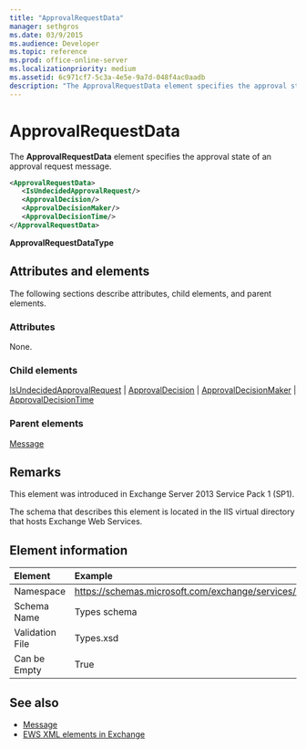 ```yaml
---
title: "ApprovalRequestData"
manager: sethgros
ms.date: 03/9/2015
ms.audience: Developer
ms.topic: reference
ms.prod: office-online-server
ms.localizationpriority: medium
ms.assetid: 6c971cf7-5c3a-4e5e-9a7d-048f4ac0aadb
description: "The ApprovalRequestData element specifies the approval state of an approval request message."
---
```


# ApprovalRequestData

The **ApprovalRequestData** element specifies the approval state of an approval request message. 
  
```xml
<ApprovalRequestData>
   <IsUndecidedApprovalRequest/>
   <ApprovalDecision/>
   <ApprovalDecisionMaker/>
   <ApprovalDecisionTime/>
</ApprovalRequestData>
```

 **ApprovalRequestDataType**
## Attributes and elements

The following sections describe attributes, child elements, and parent elements.
  
### Attributes

None.
  
### Child elements

[IsUndecidedApprovalRequest](isundecidedapprovalrequest.md) | [ApprovalDecision](approvaldecision.md) | [ApprovalDecisionMaker](approvaldecisionmaker.md) | [ApprovalDecisionTime](approvaldecisiontime.md)
  
### Parent elements

[Message](message-ex15websvcsotherref.md)
  
## Remarks

This element was introduced in Exchange Server 2013 Service Pack 1 (SP1).
  
The schema that describes this element is located in the IIS virtual directory that hosts Exchange Web Services.
  
## Element information

| Element | Example |
|:-----|:-----|
|Namespace  <br/> |https://schemas.microsoft.com/exchange/services/2006/types  <br/> |
|Schema Name  <br/> |Types schema  <br/> |
|Validation File  <br/> |Types.xsd  <br/> |
|Can be Empty  <br/> |True  <br/> |
   
## See also

- [Message](message-ex15websvcsotherref.md)
- [EWS XML elements in Exchange](ews-xml-elements-in-exchange.md)

